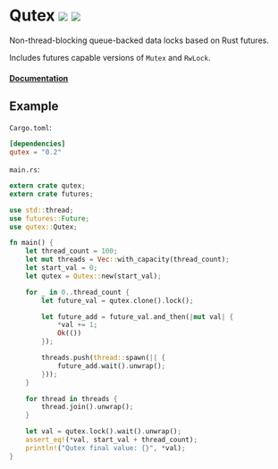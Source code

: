 # Qutex [![](http://meritbadge.herokuapp.com/qutex)](https://crates.io/crates/qutex) [![](https://docs.rs/qutex/badge.svg)](https://docs.rs/qutex)

Non-thread-blocking queue-backed data locks based on Rust futures.

Includes futures capable versions of `Mutex` and `RwLock`.

#### [Documentation](https://docs.rs/qutex)


## Example

`Cargo.toml`:

```toml
[dependencies]
qutex = "0.2"
```

`main.rs`:

```rust
extern crate qutex;
extern crate futures;

use std::thread;
use futures::Future;
use qutex::Qutex;

fn main() {
    let thread_count = 100;
    let mut threads = Vec::with_capacity(thread_count);
    let start_val = 0;
    let qutex = Qutex::new(start_val);

    for _ in 0..thread_count {
        let future_val = qutex.clone().lock();

        let future_add = future_val.and_then(|mut val| {
            *val += 1;
            Ok(())
        });

        threads.push(thread::spawn(|| {
            future_add.wait().unwrap();
        }));
    }

    for thread in threads {
        thread.join().unwrap();
    }

    let val = qutex.lock().wait().unwrap();
    assert_eq!(*val, start_val + thread_count);
    println!("Qutex final value: {}", *val);
}

```